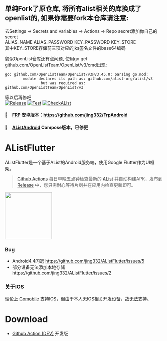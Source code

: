 ## 单纯Fork了原仓库, 将所有alist相关的库换成了openlist的, 如果你需要fork本仓库请注意:
去Settings -> Secrets and variables -> Actions -> Repo secret添加你自己的secret <br>
ALIAS_NAME  ALIAS_PASSWORD  KEY_PASSWORD  KEY_STORE  <br>
其中KEY_STORE存储前三项对应的jks签名文件的base64编码<br>

貌似OpenList仓库还有点问题, 使用go get github.com/OpenListTeam/OpenList/v3/cmd出现: <br>
```
go: github.com/OpenListTeam/OpenList/v3@v3.45.0: parsing go.mod:
        module declares its path as: github.com/alist-org/alist/v3
                but was required as: github.com/OpenListTeam/OpenList/v3
```
等以后再修吧<br>
[![Release](https://github.com/jing332/AListFlutter/actions/workflows/release.yaml/badge.svg)](https://github.com/jing332/AListFlutter/actions/workflows/release.yaml)
[![Test](https://github.com/jing332/AListFlutter/actions/workflows/build.yaml/badge.svg)](https://github.com/jing332/AListFlutter/actions/workflows/build.yaml)
[![CheckAList](https://github.com/jing332/AListFlutter/actions/workflows/sync_alist.yaml/badge.svg)](https://github.com/jing332/AListFlutter/actions/workflows/sync_alist.yaml)

#### 🚩　[FRP](https://github.com/fatedier/frp) 安卓版本：https://github.com/jing332/FrpAndroid
#### 🚩　[AListAndroid](https://github.com/jing332/AlistAndroid) Compose版本，已停更

# AListFlutter

AListFlutter是一个基于AList的Android服务端，使用Google Flutter作为UI框架。

> [Github Actions](https://github.com/jing332/AListFlutter/actions/workflows/sync_alist.yaml)
> 每日早晚五点钟检查最新的 [AList](https://github.com/alist-org/alist/releases)
> 并自动构建APK，发布到 [Release](https://github.com/jing332/AListFlutter/releases)
> 中，您只需耐心等待片刻并在应用内检查更新即可。

<img src="./images/alist.jpg" height="150px">

### Bug
- Android4.4闪退 https://github.com/jing332/AListFlutter/issues/5
- 部分设备无法添加本地存储 https://github.com/jing332/AListFlutter/issues/2

### 关于IOS
理论上 [Gomobile](https://pkg.go.dev/golang.org/x/mobile/cmd/gomobile?utm_source=godoc#hdr-Build_a_library_for_Android_and_iOS) 支持IOS，但由于本人无IOS相关开发设备，故无法支持。

# Download

- [Github Action (DEV)](https://github.com/jing332/AListFlutter/actions/workflows/build.yaml) 开发版

